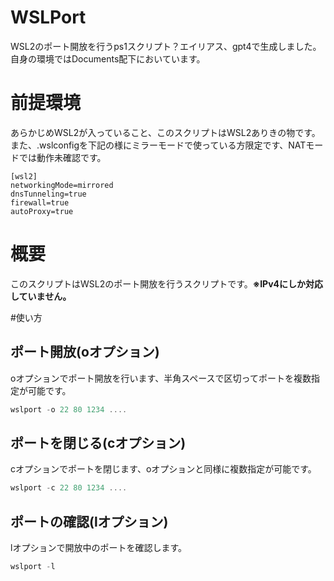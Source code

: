 # WSLPort
WSL2のポート開放を行うps1スクリプト？エイリアス、gpt4で生成しました。
自身の環境ではDocuments配下においています。

# 前提環境
あらかじめWSL2が入っていること、このスクリプトはWSL2ありきの物です。
また、.wslconfigを下記の様にミラーモードで使っている方限定です、NATモードでは動作未確認です。

```/mnt/c/Users/{USER}/.wslconfig
[wsl2]
networkingMode=mirrored
dnsTunneling=true
firewall=true
autoProxy=true
```

# 概要
このスクリプトはWSL2のポート開放を行うスクリプトです。**※IPv4にしか対応していません。**

#使い方

## ポート開放(oオプション)
oオプションでポート開放を行います、半角スペースで区切ってポートを複数指定が可能です。

```powershell
wslport -o 22 80 1234 ....
```

## ポートを閉じる(cオプション)
cオプションでポートを閉じます、oオプションと同様に複数指定が可能です。

```powershell
wslport -c 22 80 1234 ....
```

## ポートの確認(lオプション)
lオプションで開放中のポートを確認します。

```powershell
wslport -l
```
